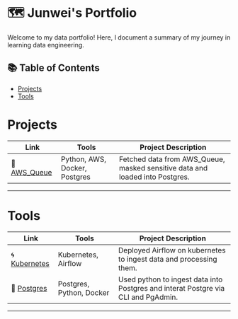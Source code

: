 # 🗺 Junwei's Portfolio

Welcome to my data portfolio! Here, I document a summary of my journey in learning data engineering. 

## 📚 Table of Contents
- [Projects](#Projects)
- [Tools](#Tools)

# Projects

| Link | Tools | Project Description | 
|---|---|---|
| 🧱 [AWS_Queue](https://github.com/Bigby-wolf2333/Data_Pipeline_AWS_Queue) | Python, AWS, Docker, Postgres | Fetched data from AWS_Queue, masked sensitive data and loaded into Postgres. |
***

# Tools

| Link | Tools | Project Description | 
|---|---|---|
| 🌀 [Kubernetes](https://github.com/Bigby-wolf2333/Kubernetes_Airflow) | Kubernetes, Airflow | Deployed Airflow on kubernetes to ingest data and processing them. |
| 🔵 [Postgres](https://github.com/Bigby-wolf2333/Dog_Project) | Postgres, Python, Docker | Used python to ingest data into Postgres and interat Postgre via CLI and PgAdmin. |

***
